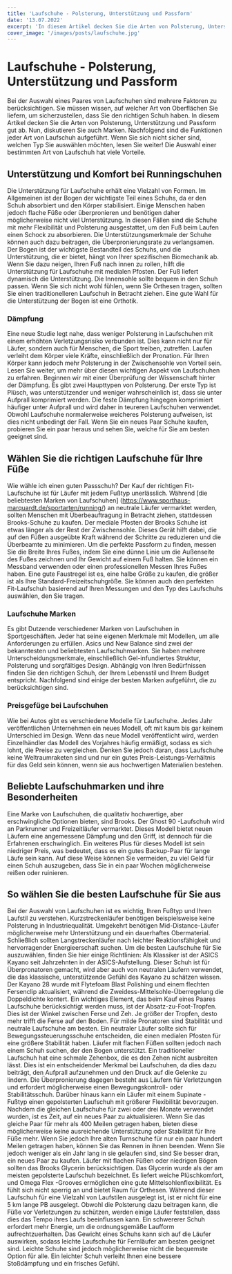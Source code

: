 ```yaml
---
title: 'Laufschuhe - Polsterung, Unterstützung und Passform'
date: '13.07.2022'
excerpt: 'In diesem Artikel decken Sie die Arten von Polsterung, Unterstützung und Passform gut ab. Nun, diskutieren Sie auch Marken. Nachfolgend sind die Funktionen jeder Art von Laufschuh aufgeführt.'
cover_image: '/images/posts/laufschuhe.jpg'
---
```


# Laufschuhe - Polsterung, Unterstützung und Passform
Bei der Auswahl eines Paares von Laufschuhen sind mehrere Faktoren zu berücksichtigen. Sie müssen wissen, auf welcher Art von Oberflächen Sie liefern, um sicherzustellen, dass Sie den richtigen Schuh haben. In diesem Artikel decken Sie die Arten von Polsterung, Unterstützung und Passform gut ab. Nun, diskutieren Sie auch Marken. Nachfolgend sind die Funktionen jeder Art von Laufschuh aufgeführt. Wenn Sie sich nicht sicher sind, welchen Typ Sie auswählen möchten, lesen Sie weiter! Die Auswahl einer bestimmten Art von Laufschuh hat viele Vorteile.
## Unterstützung und Komfort bei Runningschuhen
Die Unterstützung für Laufschuhe erhält eine Vielzahl von Formen. Im Allgemeinen ist der Bogen der wichtigste Teil eines Schuhs, da er den Schuh absorbiert und den Körper stabilisiert. Einige Menschen haben jedoch flache Füße oder überpronieren und benötigen daher möglicherweise nicht viel Unterstützung. In diesen Fällen sind die Schuhe mit mehr Flexibilität und Polsterung ausgestattet, um den Fuß beim Laufen einen Schock zu absorbieren. Die Unterstützungsmerkmale der Schuhe können auch dazu beitragen, die Überpronierungsrate zu verlangsamen.
Der Bogen ist der wichtigste Bestandteil des Schuhs, und die Unterstützung, die er bietet, hängt von Ihrer spezifischen Biomechanik ab. Wenn Sie dazu neigen, Ihren Fuß nach innen zu rollen, hilft die Unterstützung für Laufschuhe mit medialen Pfosten. Der Fuß liefert dynamisch die Unterstützung. Die Innensohle sollte bequem in den Schuh passen. Wenn Sie sich nicht wohl fühlen, wenn Sie Orthesen tragen, sollten Sie einen traditionelleren Laufschuh in Betracht ziehen. Eine gute Wahl für die Unterstützung der Bogen ist eine Orthotik.
### Dämpfung
Eine neue Studie legt nahe, dass weniger Polsterung in Laufschuhen mit einem erhöhten Verletzungsrisiko verbunden ist. Dies kann nicht nur für Läufer, sondern auch für Menschen, die Sport treiben, zutreffen. Laufen verleiht dem Körper viele Kräfte, einschließlich der Pronation. Für Ihren Körper kann jedoch mehr Polsterung in der Zwischensohle von Vorteil sein. Lesen Sie weiter, um mehr über diesen wichtigen Aspekt von Laufschuhen zu erfahren. Beginnen wir mit einer Überprüfung der Wissenschaft hinter der Dämpfung.
Es gibt zwei Haupttypen von Polsterung. Der erste Typ ist Plüsch, was unterstützender und weniger wahrscheinlich ist, dass sie unter Aufprall komprimiert werden. Die feste Dämpfung hingegen komprimiert häufiger unter Aufprall und wird daher in teureren Laufschuhen verwendet. Obwohl Laufschuhe normalerweise weicheres Polsterung aufweisen, ist dies nicht unbedingt der Fall. Wenn Sie ein neues Paar Schuhe kaufen, probieren Sie ein paar heraus und sehen Sie, welche für Sie am besten geeignet sind.

## Wählen Sie die richtigen Laufschuhe für Ihre Füße

Wie wähle ich einen guten Passschuh? Der Kauf der richtigen Fit-Laufschuhe ist für Läufer mit jedem Fußtyp unerlässlich. Während [die beliebtesten Marken von Laufschuhen] (https://www.sporthaus-marquardt.de/sportarten/running/) an neutrale Läufer vermarktet werden, sollten Menschen mit Überbeauftragung in Betracht ziehen, stattdessen Brooks-Schuhe zu kaufen. Der mediale Pfosten der Brooks Schuhe ist etwas länger als der Rest der Zwischensohle. Dieses Gerät hilft dabei, die auf den Füßen ausgeübte Kraft während der Schritte zu reduzieren und die Überbeamte zu minimieren.
Um die perfekte Passform zu finden, messen Sie die Breite Ihres Fußes, indem Sie eine dünne Linie um die Außenseite des Fußes zeichnen und Ihr Gewicht auf einem Fuß halten. Sie können ein Messband verwenden oder einen professionellen Messen Ihres Fußes haben. Eine gute Faustregel ist es, eine halbe Größe zu kaufen, die größer ist als Ihre Standard-Freizeitschuhgröße. Sie können auch den perfekten Fit-Laufschuh basierend auf Ihren Messungen und den Typ des Laufschuhs auswählen, den Sie tragen.
### Laufschuhe Marken
Es gibt Dutzende verschiedener Marken von Laufschuhen in Sportgeschäften. Jeder hat seine eigenen Merkmale mit Modellen, um alle Anforderungen zu erfüllen. Asics und New Balance sind zwei der bekanntesten und beliebtesten Laufschuhmarken. Sie haben mehrere Unterscheidungsmerkmale, einschließlich Gel-infundiertes Struktur, Polsterung und sorgfältiges Design. Abhängig von Ihren Bedürfnissen finden Sie den richtigen Schuh, der Ihrem Lebensstil und Ihrem Budget entspricht. Nachfolgend sind einige der besten Marken aufgeführt, die zu berücksichtigen sind.
### Preisgefüge bei Laufschuhen
Wie bei Autos gibt es verschiedene Modelle für Laufschuhe. Jedes Jahr veröffentlichen Unternehmen ein neues Modell, oft mit kaum bis gar keinem Unterschied im Design. Wenn das neue Modell veröffentlicht wird, werden Einzelhändler das Modell des Vorjahres häufig ermäßigt, sodass es sich lohnt, die Preise zu vergleichen. Denken Sie jedoch daran, dass Laufschuhe keine Weltraumraketen sind und nur ein gutes Preis-Leistungs-Verhältnis für das Geld sein können, wenn sie aus hochwertigen Materialien bestehen.
## Beliebte Laufschuhmarken und ihre Besonderheiten
Eine Marke von Laufschuhen, die qualitativ hochwertige, aber erschwingliche Optionen bieten, sind Brooks. Der Ghost 90 -Laufschuh wird an Parkrunner und Freizeitläufer vermarktet. Dieses Modell bietet neuen Läufern eine angemessene Dämpfung und den Griff, ist dennoch für die Erfahrenen erschwinglich. Ein weiteres Plus für dieses Modell ist sein niedriger Preis, was bedeutet, dass es ein gutes Backup-Paar für lange Läufe sein kann. Auf diese Weise können Sie vermeiden, zu viel Geld für einen Schuh auszugeben, dass Sie in ein paar Wochen möglicherweise reißen oder ruinieren.
## So wählen Sie die besten Laufschuhe für Sie aus
Bei der Auswahl von Laufschuhen ist es wichtig, Ihren Fußtyp und Ihren Laufstil zu verstehen. Kurzstreckenläufer benötigen beispielsweise keine Polsterung in Industriequalität. Umgekehrt benötigen Mid-Distance-Läufer möglicherweise mehr Unterstützung und ein dauerhaftes Obermaterial. Schließlich sollten Langstreckenläufer nach leichter Reaktionsfähigkeit und hervorragender Energieerschaft suchen. Um die besten Laufschuhe für Sie auszuwählen, finden Sie hier einige Richtlinien:
Als Klassiker ist der ASICS Kayano seit Jahrzehnten in der ASICS-Aufstellung. Dieser Schuh ist für Überpronatoren gemacht, wird aber auch von neutralen Läufern verwendet, die das klassische, unterstützende Gefühl des Kayano zu schätzen wissen. Der Kayano 28 wurde mit Flytefoam Blast Polishing und einem flechten Fersenclip aktualisiert, während die Zweidess-Mittelsohle-Überregelung die Doppeldichte kontert.
Ein wichtiges Element, das beim Kauf eines Paares Laufschuhe berücksichtigt werden muss, ist der Absatz-zu-Foot-Tropfen. Dies ist der Winkel zwischen Ferse und Zeh. Je größer der Tropfen, desto mehr trifft die Ferse auf den Boden. Für milde Pronatoren sind Stabilität und neutrale Laufschuhe am besten. Ein neutraler Läufer sollte sich für Bewegungssteuerungsschuhe entscheiden, die einen medialen Pfosten für eine größere Stabilität haben. Läufer mit flachen Füßen sollten jedoch nach einem Schuh suchen, der den Bogen unterstützt.
Ein traditioneller Laufschuh hat eine schmale Zehenbox, die es den Zehen nicht ausbreiten lässt. Dies ist ein entscheidender Merkmal bei Laufschuhen, da dies dazu beiträgt, den Aufprall aufzunehmen und den Druck auf die Gelenke zu lindern. Die Überpronierung dagegen besteht aus Läufern für Verletzungen und erfordert möglicherweise einen Bewegungskontroll- oder Stabilitätsschuh. Darüber hinaus kann ein Läufer mit einem Supinate -Fußtyp einen gepolsterten Laufschuh mit größerer Flexibilität bevorzugen.
Nachdem die gleichen Laufschuhe für zwei oder drei Monate verwendet wurden, ist es Zeit, auf ein neues Paar zu aktualisieren. Wenn Sie das gleiche Paar für mehr als 400 Meilen getragen haben, bieten diese möglicherweise keine ausreichende Unterstützung oder Stabilität für Ihre Füße mehr. Wenn Sie jedoch Ihre alten Turnschuhe für nur ein paar hundert Meilen getragen haben, können Sie das Rennen in ihnen beenden. Wenn Sie jedoch weniger als ein Jahr lang in sie gelaufen sind, sind Sie besser dran, ein neues Paar zu kaufen.
Läufer mit flachen Füßen oder niedrigen Bögen sollten das Brooks Glycerin berücksichtigen. Das Glycerin wurde als der am meisten gepolsterte Laufschuh bezeichnet. Es liefert weiche Plüschkomfort, und Omega Flex -Grooves ermöglichen eine gute Mittelsohlenflexibilität. Es fühlt sich nicht sperrig an und bietet Raum für Orthesen. Während dieser Laufschuh für eine Vielzahl von Laufstilen ausgelegt ist, ist er nicht für eine 5 km lange PB ausgelegt.
Obwohl die Polsterung dazu beitragen kann, die Füße vor Verletzungen zu schützen, werden einige Läufer feststellen, dass dies das Tempo ihres Laufs beeinflussen kann. Ein schwererer Schuh erfordert mehr Energie, um die ordnungsgemäße Laufform aufrechtzuerhalten. Das Gewicht eines Schuhs kann sich auf die Läufer auswirken, sodass leichte Laufschuhe für Fernläufer am besten geeignet sind. Leichte Schuhe sind jedoch möglicherweise nicht die bequemste Option für alle. Ein leichter Schuh verleiht Ihnen eine bessere Stoßdämpfung und ein frisches Gefühl.
